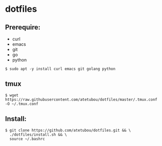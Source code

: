 # dotfiles

## Prerequire:
 - curl
 - emacs
 - git
 - go
 - python

```
$ sudo apt -y install curl emacs git golang python
```

## tmux
```
$ wget https://raw.githubusercontent.com/atetubou/dotfiles/master/.tmux.conf -O ~/.tmux.conf
```

## Install:
```
$ git clone https://github.com/atetubou/dotfiles.git && \
  ./dotfiles/install.sh && \
  source ~/.bashrc
```
